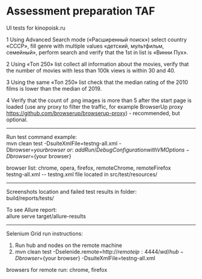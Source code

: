 # Assessment preparation TAF

UI tests for kinopoisk.ru

1 Using Advanced Search mode («Расширенный поиск») select country «СССР», fill genre with multiple values «детский,
мультфильм, семейный», perform search and verify that the 1st in list is «Винни Пух».

2 Using «Топ 250» list collect all information about the movies, verify that the number of movies with less than 100k
views is within 30 and 40.

3 Using the same «Топ 250» list check that the median rating of the 2010 films is lower than the median of 2019.

4 Verify that the count of .png images is more than 5 after the start page is loaded (use any proxy to filter the
traffic, for example BrowserUp proxy https://github.com/browserup/browserup-proxy) - recommended, but optional.

 *********
Run test command example:\
mvn clean test -DsuiteXmlFile=testng-all.xml -Dbrowser=${your browser}\
or:\
add Run/Debug Configuration with VM Options -Dbrowser=${your browser}

browser list: chrome, opera, firefox, remoteChrome, remoteFirefox\
testng-all.xml -- testng.xml file located in src/test/resources/

**********
Screenshots location and failed test results in folder:\
build/reports/tests/

To see Allure report:\
allure serve target/allure-results
**********
Selenium Grid run instructions:

1. Run hub and nodes on the remote machine
2. mvn clean test -Dselenide.remote=http://${remote ip}:4444/wd/hub -Dbrowser=${your browser}
   -DsuiteXmlFile=testng-all.xml

browsers for remote run: chrome, firefox

